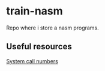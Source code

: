 # train-nasm
Repo where i store a nasm programs.
## Useful resources
[System call numbers](https://github.com/torvalds/linux/blob/v3.13/arch/x86/syscalls/syscall_64.tbl#L69)
